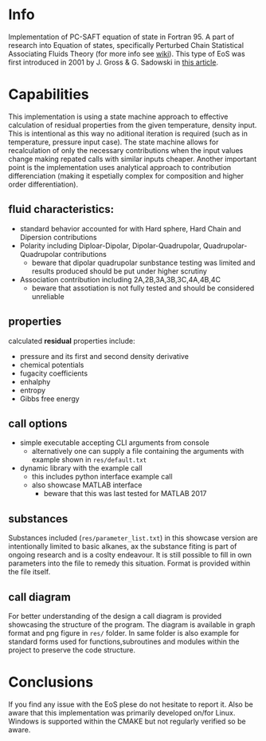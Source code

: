 # Info
Implementation of PC-SAFT equation of state in Fortran 95.
A part of research into Equation of states, specifically Perturbed Chain Statistical Associating Fluids Theory (for more info see [wiki](https://en.wikipedia.org/wiki/PC-SAFT)). This type of EoS was first introduced in 2001 by J. Gross & G. Sadowski in [this article](https://doi.org/10.1021/ie0003887).

# Capabilities
This implementation is using a state machine approach to effective calculation of residual properties from the given temperature, density input. This is intentional as this way no aditional iteration is required (such as in temperature, pressure input case). The state machine allows for recalculation of only the necessary contributions when the input values change making repated calls with similar inputs cheaper. Another important point is the implementation uses analytical approach to contribution differenciation (making it espetially complex for composition and higher order differentiation).

## fluid characteristics:
 - standard behavior accounted for with Hard sphere, Hard Chain and Dipersion contributions
 - Polarity including Diploar-Dipolar, Dipolar-Quadrupolar, Quadrupolar-Quadrupolar contributions
 	- beware that dipolar quadrupolar sunbstance testing was limited and results produced should be put under higher scrutiny
 - Association contribution including 2A,2B,3A,3B,3C,4A,4B,4C
 	- beware that assotiation is not fully tested and should be considered unreliable

## properties
calculated **residual** properties include:
 - pressure and its first and second density derivative
 - chemical potentials
 - fugacity coefficients
 - enhalphy
 - entropy
 - Gibbs free energy

## call options
 - simple executable accepting CLI arguments from console
 	- alternatively one can supply a file containing the arguments with example shown in `res/default.txt`
 - dynamic library with the example call
 	- this includes python interface example call
 	- also showcase MATLAB interface
 		- beware that this was last tested for MATLAB 2017

## substances
Substances included (`res/parameter_list.txt`) in this showcase version are intentionally limited to basic alkanes, ax the substance fiting is part of ongoing research and is a coslty endeavour. It is still possible to fill in own parameters into the file to remedy this situation. Format is provided within the file itself.

## call diagram
For better understanding of the design a call diagram is provided showcasing the structure of the program. The diagram is available in graph format and png figure in `res/` folder. In same folder is also example for standard forms used for functions,subroutines and modules within the project to preserve the code structure.

# Conclusions
If you find any issue with the EoS plese do not hesitate to report it. Also be aware that this implementation was primarily developed on/for Linux. Windows is supported within the CMAKE but not regularly verified so be aware.
